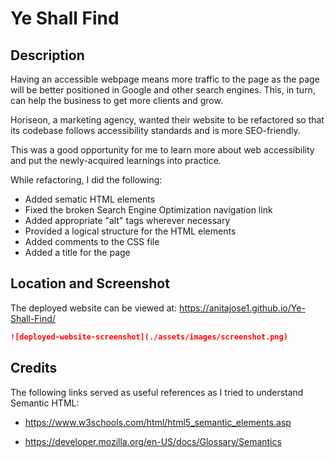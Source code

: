# Ye Shall Find

## Description

Having an accessible webpage means more traffic to the page as the page will be better positioned in Google and other search engines. This, in turn, can help the business to get more clients and grow.

Horiseon, a marketing agency, wanted their website to be refactored so that its codebase follows accessibility standards and is more SEO-friendly. 

This was a good opportunity for me to learn more about web accessibility and put the newly-acquired learnings into practice. 

While refactoring, I did the following:
* Added sematic HTML elements
* Fixed the broken Search Engine Optimization navigation link
* Added appropriate "alt" tags wherever necessary
* Provided a logical structure for the HTML elements 
* Added comments to the CSS file
* Added a title for the page

## Location and Screenshot

The deployed website can be viewed at: https://anitajose1.github.io/Ye-Shall-Find/

```md
![deployed-website-screenshot](./assets/images/screenshot.png)
```

## Credits

The following links served as useful references as I tried to understand Semantic HTML:

* https://www.w3schools.com/html/html5_semantic_elements.asp

* https://developer.mozilla.org/en-US/docs/Glossary/Semantics

